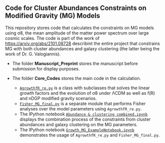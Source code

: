 ## Code for Cluster Abundances Constraints on Modified Gravity (MG) Models

This repository stores code that calculates the constraints on MG models using σ8, the mean amplitude of the matter power spectrum over large cosmic scales. The code is part of the work of https://arxiv.org/abs/2101.08728 describint the entire project that constrains MG with both cluster abundances and galaxy clustering (the latter being the work of Dr. G. Valogiannis).

* The folder **Manuscript_Preprint** stores the manuscript before submission for display purposes. 

* The folder **Core_Codes** stores the main code in the calculation. 
  * [`AgrowthfR_re.py`](https://github.com/RLsymmetry/ClusterAbundances_MG/blob/master/Core_Codes/AgrowthfR_re.py) is a class with subclasses that solves the linear growth factors and the evolution of σ8 under ΛCDM as well as f(R) and nDGP modified gravity scenarios.  
  * [`Fisher_MG_final.py`](https://github.com/RLsymmetry/ClusterAbundances_MG/blob/master/Core_Codes/Fisher_MG_final.py) is a separate module that performs Fisher analyses over the model parameters using `AgrowthfR_re.py`. 
  * The IPython notebook [`Abundance & clustering combined.ipynb`](https://github.com/RLsymmetry/ClusterAbundances_MG/blob/master/Core_Codes/Abundance%20%26%20clustering%20combined.ipynb) displays the combination process of the constraints from cluster abundances and galaxy clustering on the MG parameters. 
  * The IPython notebook [`Growth_MG_ExampleNotebook.ipynb`](https://github.com/RLsymmetry/ClusterAbundances_MG/blob/master/Core_Codes/Growth_MG_ExampleNotebook.ipynb) demonstrates the usage of `AgrowthfR_re.py` and `Fisher_MG_final.py`.



